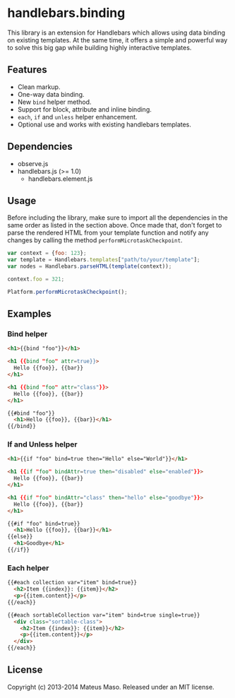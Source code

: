 handlebars.binding
==================

This library is an extension for Handlebars which allows using data binding on existing templates. At the same time, it offers a simple and powerful way to solve this big gap while building highly interactive templates.

## Features

* Clean markup.
* One-way data binding.
* New ```bind``` helper method.
* Support for block, attribute and inline binding.
* ```each```, ```if``` and ```unless``` helper enhancement.
* Optional use and works with existing handlebars templates.

## Dependencies

* observe.js
* handlebars.js (>= 1.0)
  * handlebars.element.js

## Usage

Before including the library, make sure to import all the dependencies in the same order as listed in the section above. Once made that, don't forget to parse the rendered HTML from your template function and notify any changes by calling the method ```performMicrotaskCheckpoint```.

```javascript
var context = {foo: 123};
var template = Handlebars.templates["path/to/your/template"];
var nodes = Handlebars.parseHTML(template(context));

context.foo = 321;

Platform.performMicrotaskCheckpoint();
```

## Examples

### Bind helper

```html
<h1>{{bind "foo"}}</h1>

<h1 {{bind "foo" attr=true}}>
  Hello {{foo}}, {{bar}}
</h1>

<h1 {{bind "foo" attr="class"}}>
  Hello {{foo}}, {{bar}}
</h1>

{{#bind "foo"}}
  <h1>Hello {{foo}}, {{bar}}</h1>
{{/bind}}
```

### If and Unless helper

```html
<h1>{{if "foo" bind=true then="Hello" else="World"}}</h1>

<h1 {{if "foo" bindAttr=true then="disabled" else="enabled"}}>
  Hello {{foo}}, {{bar}}
</h1>

<h1 {{if "foo" bindAttr="class" then="hello" else="goodbye"}}>
  Hello {{foo}}, {{bar}}
</h1>

{{#if "foo" bind=true}}
  <h1>Hello {{foo}}, {{bar}}</h1>
{{else}}
  <h1>Goodbye</h1>
{{/if}}
```

### Each helper

```html
{{#each collection var="item" bind=true}}
  <h2>Item {{index}}: {{item}}</h2>
  <p>{{item.content}}</p>
{{/each}}

{{#each sortableCollection var="item" bind=true single=true}}
  <div class="sortable-class">
    <h2>Item {{index}}: {{item}}</h2>
    <p>{{item.content}}</p>
  </div>
{{/each}}
```

## License

Copyright (c) 2013-2014 Mateus Maso. Released under an MIT license.
